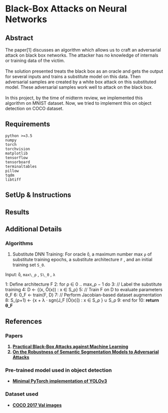 # Black-Box Attacks on Neural Networks

## Abstract
The paper[1] discusses an algorithm which allows us to craft an adversarial attack on black box networks. The attacker has no knowledge of internals or training data of the victim.
<br><br>
The solution presented treats the black box as an oracle and gets the output for several inputs and trains a substitute model on this data. Then adversarial samples are created by a white box attack on this substituted model. These adversarial samples work well to attack on the black box.
<br><br>
In this project, by the time of midterm review, we implemented this algorithm on MNIST dataset. Now, we tried to implement this on object detection on COCO dataset.

## Requirements
```
python >=3.5
numpy
torch
torchvision
matplotlib
tensorflow
tensorboard
terminaltables
pillow
tqdm
libtiff
```

## SetUp & Instructions


## Results


## Additional Details
### Algorithms
1. Substitute DNN Training: 
For oracle ```Õ```, a maximum number max ```ρ``` of substitute training epochs, a substitute architecture ```F``` , and an initial training set ```S_0```.

Input: ```Õ```, ```max\_ρ``` , ```S\_0``` , ```λ```

1: Define architecture F
2: for ρ ∈ 0 .. max\_ρ − 1 do
3: // Label the substitute training
4: D ← {(x, Õ(x)) : x ∈ S\_ρ}
5: // Train F on D to evaluate parameters θ\_F
6: 0\_F ← train(F, D)
7: // Perform Jacobian-based dataset augmentation
8: S\_(ρ+1) ← {x + λ · sgn(J\_F [Õ(x)]) : x ∈ S\_ρ } ∪ S\_ρ
9: end for
10: <b>return<b> θ\_F


## References
### Papers
1. [Practical Black-Box Attacks against Machine Learning](https://arxiv.org/pdf/1602.02697.pdf)
2. [On the Robustness of Semantic Segmentation Models to Adversarial Attacks](https://arxiv.org/pdf/1711.09856.pdf)

### Pre-trained model used in object detection
* [Minimal PyTorch implementation of YOLOv3](https://github.com/eriklindernoren/PyTorch-YOLOv3)

### Dataset used
* [COCO 2017 Val images](http://images.cocodataset.org/zips/val2017.zip)

